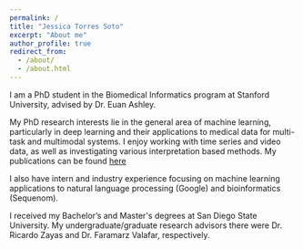 ```yaml
---
permalink: /
title: "Jessica Torres Soto"
excerpt: "About me"
author_profile: true
redirect_from: 
  - /about/
  - /about.html
---
```


I am a PhD student in the Biomedical Informatics program at Stanford University, advised by Dr. Euan Ashley. 
 
My PhD research interests lie in the general area of machine learning, particularly in deep learning and their applications to medical data for multi-task and multimodal systems. I enjoy working with time series and video data, as well as investigating various interpretation based methods. My publications can be found [here](https://scholar.google.com/citations?user=dxf5O-8AAAAJ&hl=en)
 
I also have intern and industry experience focusing on machine learning applications to natural language processing (Google) and bioinformatics (Sequenom).
 
I received my Bachelor’s and Master's degrees at San Diego State University. My undergraduate/graduate research advisors there were Dr. Ricardo Zayas and Dr. Faramarz Valafar, respectively.





